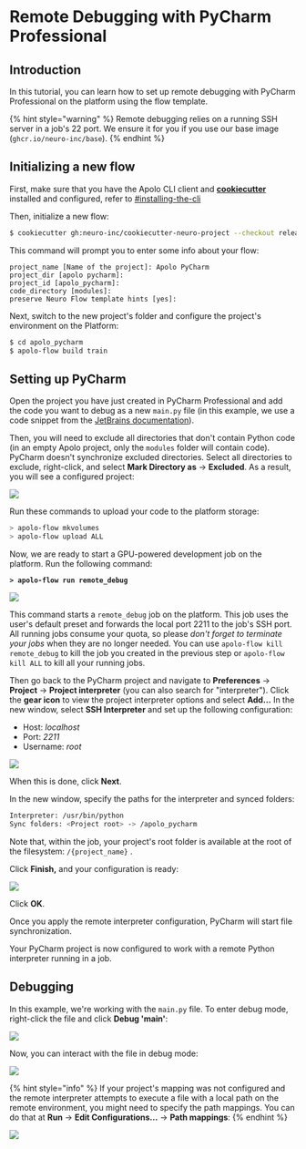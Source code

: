 # Remote Debugging with PyCharm Professional

## Introduction

In this tutorial, you can learn how to set up remote debugging with PyCharm Professional on the platform using the flow template.

{% hint style="warning" %}
Remote debugging relies on a running SSH server in a job's 22 port. We ensure it for you if you use our base image (`ghcr.io/neuro-inc/base`).
{% endhint %}

## Initializing a new flow

First, make sure that you have the Apolo CLI client and [**cookiecutter**](https://github.com/cookiecutter/cookiecutter) installed and configured, refer to [#installing-the-cli](../../first-steps/getting-started.md#installing-the-cli "mention")

Then, initialize a new flow:

```bash
$ cookiecutter gh:neuro-inc/cookiecutter-neuro-project --checkout release
```

This command will prompt you to enter some info about your flow:

```
project_name [Name of the project]: Apolo PyCharm
project_dir [apolo pycharm]:
project_id [apolo_pycharm]:
code_directory [modules]:
preserve Neuro Flow template hints [yes]:
```

Next, switch to the new project's folder and configure the project's environment on the Platform:

```bash
$ cd apolo_pycharm 
$ apolo-flow build train
```

## Setting up PyCharm

Open the project you have just created in PyCharm Professional and add the code you want to debug as a new `main.py` file (in this example, we use a code snippet from the [JetBrains documentation](https://www.jetbrains.com/help/pycharm/remote-debugging-with-product.html)).

Then, you will need to exclude all directories that don't contain Python code (in an empty Apolo project, only the `modules` folder will contain code). PyCharm doesn't synchronize excluded directories. Select all directories to exclude, right-click, and select **Mark Directory as** -> **Excluded**. As a result, you will see a configured project:

![](<../../.gitbook/assets/image (243).png>)

Run these commands to upload your code to the platform storage:

```bash
> apolo-flow mkvolumes
> apolo-flow upload ALL
```

Now, we are ready to start a GPU-powered development job on the platform. Run the following command:

<pre class="language-bash"><code class="lang-bash"><strong>> apolo-flow run remote_debug
</strong></code></pre>

![](<../../.gitbook/assets/image (249).png>)

This command starts a `remote_debug` job on the platform. This job uses the user's default preset and forwards the local port 2211 to the job's SSH port. All running jobs consume your quota, so please _don't forget to terminate your jobs_ when they are no longer needed. You can use `apolo-flow kill remote_debug` to kill the job you created in the previous step or `apolo-flow kill ALL` to kill all your running jobs.

Then go back to the PyCharm project and navigate to **Preferences** -> **Project** -> **Project interpreter** (you can also search for "interpreter"). Click the **gear icon** to view the project interpreter options and select **Add...** In the new window, select **SSH Interpreter** and set up the following configuration:

* Host: _localhost_
* Port: _2211_
* Username: _root_

![](<../../.gitbook/assets/image (241).png>)

When this is done, click **Next**.

In the new window, specify the paths for the interpreter and synced folders:

```bash
Interpreter: /usr/bin/python
Sync folders: <Project root> -> /apolo_pycharm
```

Note that, within the job, your project's root folder is available at the root of the filesystem: `/{project_name}` .&#x20;

Click **Finish,** and your configuration is ready:

![](<../../.gitbook/assets/image (242).png>)

Click **OK**.

Once you apply the remote interpreter configuration, PyCharm will start file synchronization.

Your PyCharm project is now configured to work with a remote Python interpreter running in a job.&#x20;

## Debugging

In this example, we're working with the `main.py` file. To enter debug mode, right-click the file and click **Debug 'main'**:

![](<../../.gitbook/assets/image (233).png>)

Now, you can interact with the file in debug mode:

![](<../../.gitbook/assets/image (246).png>)

{% hint style="info" %}
If your project's mapping was not configured and the remote interpreter attempts to execute a file with a local path on the remote environment, you might need to specify the path mappings. You can do that at **Run** -> **Edit Configurations...** -> **Path mappings**:
{% endhint %}

![](<../../.gitbook/assets/image (235).png>)
